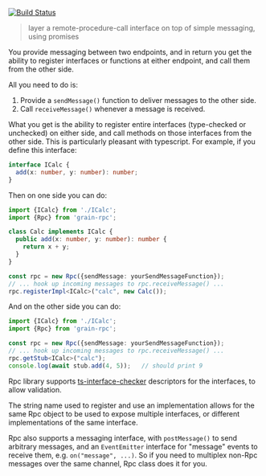 [![Build Status](https://travis-ci.org/gristlabs/grain-rpc.svg?branch=master)](https://travis-ci.org/gristlabs/grain-rpc)


> layer a remote-procedure-call interface on top of simple messaging, using promises

You provide messaging between two endpoints, and in return you get the ability to
register interfaces or functions at either endpoint, and call them from the other side.

All you need to do is:

  1. Provide a `sendMessage()` function to deliver messages to the other side.
  2. Call `receiveMessage()` whenever a message is received.

What you get is the ability to register entire interfaces (type-checked or unchecked) on
either side, and call methods on those interfaces from the other side.  This is
particularly pleasant with typescript.  For example, if you define this interface:

```typescript
interface ICalc {
  add(x: number, y: number): number;
}
```

Then on one side you can do:

```typescript
import {ICalc} from './ICalc';
import {Rpc} from 'grain-rpc';

class Calc implements ICalc {
  public add(x: number, y: number): number {
    return x + y;
  }
}

const rpc = new Rpc({sendMessage: yourSendMessageFunction});
// ... hook up incoming messages to rpc.receiveMessage() ...
rpc.registerImpl<ICalc>("calc", new Calc());
```

And on the other side you can do:

```typescript
import {ICalc} from './ICalc';
import {Rpc} from 'grain-rpc';

const rpc = new Rpc({sendMessage: yourSendMessageFunction});
// ... hook up incoming messages to rpc.receiveMessage() ...
rpc.getStub<ICalc>("calc");
console.log(await stub.add(4, 5));   // should print 9
```

Rpc library supports [ts-interface-checker](https://github.com/gristlabs/ts-interface-checker)
descriptors for the interfaces, to allow validation.

The string name used to register and use an implementation allows for the same Rpc object to be
used to expose multiple interfaces, or different implementations of the same interface.

Rpc also supports a messaging interface, with `postMessage()` to send arbitrary messages, and an
`EventEmitter` interface for "message" events to receive them, e.g. `on("message", ...)`. So if you
need to multiplex non-Rpc messages over the same channel, Rpc class does it for you.

